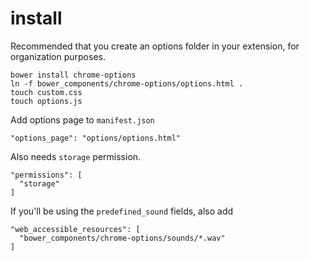 # install

Recommended that you create an options folder in your extension, for organization purposes.

    bower install chrome-options
    ln -f bower_components/chrome-options/options.html .
    touch custom.css
    touch options.js

Add options page to `manifest.json`

    "options_page": "options/options.html"

Also needs `storage` permission.

    "permissions": [
      "storage"
    ]

If you'll be using the `predefined_sound` fields, also add

    "web_accessible_resources": [
      "bower_components/chrome-options/sounds/*.wav"
    ]

